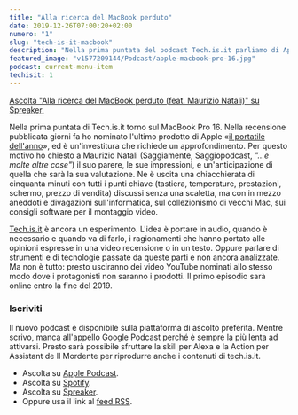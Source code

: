 ```yaml
---
title: "Alla ricerca del MacBook perduto"
date: 2019-12-26T07:00:20+02:00
numero: "1"
slug: "tech-is-it-macbook"
description: "Nella prima puntata del podcast Tech.is.it parliamo di Apple MacBook Pro 16 con Maurizio Natali di Saggiamente. Autore: Riccardo Palombo"
featured_image: "v1577209144/Podcast/apple-macbook-pro-16.jpg"
podcast: current-menu-item
techisit: 1
---
```


<a class="spreaker-player" href="https://www.spreaker.com/e/uXEhUqseRER" data-resource="episode_key=uXEhUqseRER" data-width="100%" data-height="350px" data-theme="light" data-playlist="false" data-playlist-continuous="false" data-autoplay="false" data-live-autoplay="false" data-chapters-image="true" data-episode-image-position="left" data-hide-logo="true" data-hide-likes="false" data-hide-comments="false" data-hide-sharing="false" data-hide-download="true" data-cover="https%3A%2F%2Fd3wo5wojvuv7l.cloudfront.net%2Fimages.spreaker.com%2Foriginal%2F15020a5c63f8a4414fee525deddaee85.jpg">Ascolta "Alla ricerca del MacBook perduto (feat. Maurizio Natali)" su Spreaker.</a>

Nella prima puntata di Tech.is.it torno sul MacBook Pro 16. Nella recensione pubblicata giorni fa ho nominato l'ultimo prodotto di Apple «[il portatile dell'anno](/recensioni/apple-macbook-pro-16/ "Video recensione MacBook Pro 16")», ed è un'investitura che richiede un approfondimento. Per questo motivo ho chiesto a Maurizio Natali (Saggiamente, Saggiopodcast, _"...e molte altre cose"_) il suo parere, le sue impressioni, e un'anticipazione di quella che sarà la sua valutazione. Ne è uscita una chiacchierata di cinquanta minuti con tutti i punti chiave (tastiera, temperature, prestazioni, schermo, prezzo di vendita) discussi senza una scaletta, ma con in mezzo aneddoti e divagazioni sull'informatica, sul collezionismo di vecchi Mac, sui consigli software per il montaggio video.

[Tech.is.it](/podcast/il-mordente-49/ "Vi presento tech.is.it") è ancora un esperimento. L'idea è portare in audio, quando è necessario e quando va di farlo, i ragionamenti che hanno portato alle opinioni espresse in una video recensione o in un testo. Oppure parlare di strumenti e di tecnologie passate da queste parti e non ancora analizzate. Ma non è tutto: presto usciranno dei video YouTube nominati allo stesso modo dove i protagonisti non saranno i prodotti. Il primo episodio sarà online entro la fine del 2019.

### Iscriviti

Il nuovo podcast è disponibile sulla piattaforma di ascolto preferita. Mentre scrivo, manca all'appello Google Podcast perché è sempre la più lenta ad attivarsi. Presto sarà possibile sfruttare la skill per Alexa e la Action per Assistant de Il Mordente per riprodurre anche i contenuti di tech.is.it.

- Ascolta su <a href="https://podcasts.apple.com/it/podcast/tech-is-it/id1492275528" target="_blank" rel="nofollow noopener" title="Ascolta Tech.is.it su Apple Podcast">Apple Podcast</a>.
- Ascolta su <a href="https://open.spotify.com/show/0YsuYqJ8tY7E6PyDfNLOVQ" title="Ascolta Tech.is.it su Spotify" target="_blank" rel="nofollow noopener">Spotify</a>.
- Ascolta su <a href="https://www.spreaker.com/show/tech-is-it" title="Ascolta Tech.is.it su Spreaker" target="_blank" rel="nofollow noopener">Spreaker</a>.
- Oppure usa il link al <a href="https://www.spreaker.com/show/4176168/episodes/feed" title="RSS Tech.is.it" target="_blank" rel="nofollow noopener">feed RSS</a>.
</ol>